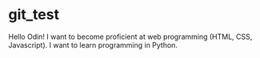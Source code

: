 # git_test
Hello Odin!
I want to become proficient at web programming (HTML, CSS, Javascript).
I want to learn programming in Python.
